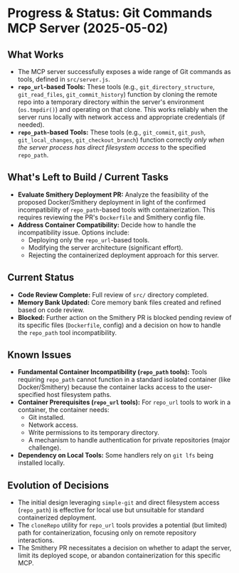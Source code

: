 # Progress & Status: Git Commands MCP Server (2025-05-02)

## What Works

- The MCP server successfully exposes a wide range of Git commands as tools, defined in `src/server.js`.
- **`repo_url`-based Tools:** These tools (e.g., `git_directory_structure`, `git_read_files`, `git_commit_history`) function by cloning the remote repo into a temporary directory within the server's environment (`os.tmpdir()`) and operating on that clone. This works reliably when the server runs locally with network access and appropriate credentials (if needed).
- **`repo_path`-based Tools:** These tools (e.g., `git_commit`, `git_push`, `git_local_changes`, `git_checkout_branch`) function correctly _only when the server process has direct filesystem access_ to the specified `repo_path`.

## What's Left to Build / Current Tasks

- **Evaluate Smithery Deployment PR:** Analyze the feasibility of the proposed Docker/Smithery deployment in light of the confirmed incompatibility of `repo_path`-based tools with containerization. This requires reviewing the PR's `Dockerfile` and Smithery config file.
- **Address Container Compatibility:** Decide how to handle the incompatibility issue. Options include:
  - Deploying only the `repo_url`-based tools.
  - Modifying the server architecture (significant effort).
  - Rejecting the containerized deployment approach for this server.

## Current Status

- **Code Review Complete:** Full review of `src/` directory completed.
- **Memory Bank Updated:** Core memory bank files created and refined based on code review.
- **Blocked:** Further action on the Smithery PR is blocked pending review of its specific files (`Dockerfile`, config) and a decision on how to handle the `repo_path` tool incompatibility.

## Known Issues

- **Fundamental Container Incompatibility (`repo_path` tools):** Tools requiring `repo_path` cannot function in a standard isolated container (like Docker/Smithery) because the container lacks access to the user-specified host filesystem paths.
- **Container Prerequisites (`repo_url` tools):** For `repo_url` tools to work in a container, the container needs:
  - Git installed.
  - Network access.
  - Write permissions to its temporary directory.
  - A mechanism to handle authentication for private repositories (major challenge).
- **Dependency on Local Tools:** Some handlers rely on `git lfs` being installed locally.

## Evolution of Decisions

- The initial design leveraging `simple-git` and direct filesystem access (`repo_path`) is effective for local use but unsuitable for standard containerized deployment.
- The `cloneRepo` utility for `repo_url` tools provides a potential (but limited) path for containerization, focusing only on remote repository interactions.
- The Smithery PR necessitates a decision on whether to adapt the server, limit its deployed scope, or abandon containerization for this specific MCP.
